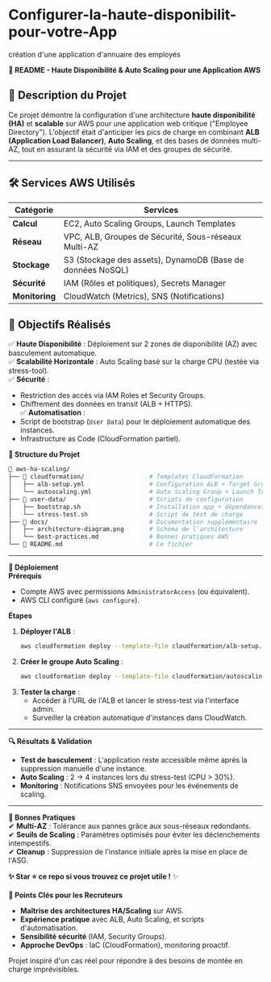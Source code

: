 # Configurer-la-haute-disponibilit-pour-votre-App
création d'une application d'annuaire des employés

**📂 README - Haute Disponibilité & Auto Scaling pour une Application AWS**  

## **📌 Description du Projet**  
Ce projet démontre la configuration d'une architecture **haute disponibilité (HA)** et **scalable** sur AWS pour une application web critique ("Employee Directory"). L'objectif était d'anticiper les pics de charge en combinant **ALB (Application Load Balancer)**, **Auto Scaling**, et des bases de données multi-AZ, tout en assurant la sécurité via IAM et des groupes de sécurité.  

---

## **🛠 Services AWS Utilisés**  
| Catégorie          | Services                                                                 |  
|--------------------|--------------------------------------------------------------------------|  
| **Calcul**         | EC2, Auto Scaling Groups, Launch Templates                               |  
| **Réseau**         | VPC, ALB, Groupes de Sécurité, Sous-réseaux Multi-AZ                    |  
| **Stockage**       | S3 (Stockage des assets), DynamoDB (Base de données NoSQL)              |  
| **Sécurité**       | IAM (Rôles et politiques), Secrets Manager                               |  
| **Monitoring**     | CloudWatch (Metrics), SNS (Notifications)                                |  


## **🎯 Objectifs Réalisés**  
✅ **Haute Disponibilité** : Déploiement sur 2 zones de disponibilité (AZ) avec basculement automatique.  
✅ **Scalabilité Horizontale** : Auto Scaling basé sur la charge CPU (testée via stress-tool).  
✅ **Sécurité** :  
   - Restriction des accès via IAM Roles et Security Groups.  
   - Chiffrement des données en transit (ALB + HTTPS).  
✅ **Automatisation** :  
   - Script de bootstrap (`User Data`) pour le déploiement automatique des instances.  
   - Infrastructure as Code (CloudFormation partiel).  


 **📂 Structure du Projet**  
```bash
📁 aws-ha-scaling/  
├── 📄 cloudformation/                  # Templates CloudFormation  
│   ├── alb-setup.yml                  # Configuration ALB + Target Groups  
│   └── autoscaling.yml                # Auto Scaling Group + Launch Template  
├── 📄 user-data/                       # Scripts de configuration  
│   ├── bootstrap.sh                   # Installation app + dépendances  
│   └── stress-test.sh                 # Script de test de charge  
├── 📄 docs/                            # Documentation supplémentaire  
│   ├── architecture-diagram.png       # Schéma de l'architecture  
│   └── best-practices.md              # Bonnes pratiques AWS  
└── 📄 README.md                        # Ce fichier  
```

---

 **🚀 Déploiement**  
 **Prérequis**  
- Compte AWS avec permissions `AdministratorAccess` (ou équivalent).  
- AWS CLI configuré (`aws configure`).  

 **Étapes**  
1. **Déployer l'ALB** :  
   ```bash
   aws cloudformation deploy --template-file cloudformation/alb-setup.yml --stack-name EmployeeDir-ALB
   ```  
2. **Créer le groupe Auto Scaling** :  
   ```bash
   aws cloudformation deploy --template-file cloudformation/autoscaling.yml --stack-name EmployeeDir-ASG
   ```  
3. **Tester la charge** :  
   - Accéder à l'URL de l'ALB et lancer le stress-test via l'interface admin.  
   - Surveiller la création automatique d'instances dans CloudWatch.  

---

**🔍 Résultats & Validation**  
- **Test de basculement** : L'application reste accessible même après la suppression manuelle d'une instance.  
- **Auto Scaling** : 2 → 4 instances lors du stress-test (CPU > 30%).  
- **Monitoring** : Notifications SNS envoyées pour les événements de scaling.  

---

 **📜 Bonnes Pratiques**  
✔ **Multi-AZ** : Tolérance aux pannes grâce aux sous-réseaux redondants.  
✔ **Seuils de Scaling** : Paramètres optimisés pour éviter les déclenchements intempestifs.  
✔ **Cleanup** : Suppression de l'instance initiale après la mise en place de l'ASG.
  
**✨ Star ⭐ ce repo si vous trouvez ce projet utile !** ✨  


 **📌 Points Clés pour les Recruteurs**  
- **Maîtrise des architectures HA/Scaling** sur AWS.  
- **Expérience pratique** avec ALB, Auto Scaling, et scripts d'automatisation.  
- **Sensibilité sécurité** (IAM, Security Groups).  
- **Approche DevOps** : IaC (CloudFormation), monitoring proactif.  

Projet inspiré d'un cas réel pour répondre à des besoins de montée en charge imprévisibles.

